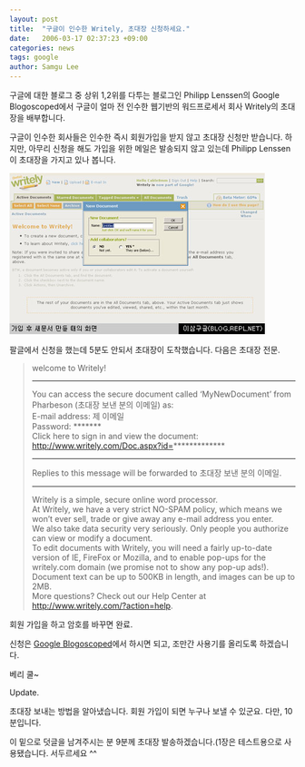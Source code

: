 ```yaml
---
layout: post
title:  "구글이 인수한 Writely, 초대장 신청하세요."
date:   2006-03-17 02:37:23 +09:00
categories: news
tags: google
author: Samgu Lee
---
```

구글에 대한 블로그 중 상위 1,2위를 다투는 블로그인 Philipp Lenssen의 Google Blogoscoped에서 구글이 얼마 전 인수한 웹기반의 워드프로세서 회사 Writely의 초대장을 배부합니다.

구글이 인수한 회사들은 인수한 즉시 회원가입을 받지 않고 초대장 신청만 받습니다. 하지만, 아무리 신청을 해도 가입을 위한 메일은 발송되지 않고 있는데 Philipp Lenssen이 초대장을 가지고 있나 봅니다.

![라이틀리 첫화면 스크린샷](/assets/writely_screenshot.jpg)

팔글에서 신청을 했는데 5분도 안되서 초대장이 도착했습니다. 다음은 초대장 전문.

> welcome to Writely!  
> * * *  
> You can access the secure document called &#8216;MyNewDocument&#8217; from Pharbeson (초대장 보낸 분의 이메일) as:  
> E-mail address: 제 이메일  
> Password: *******  
> Click here to sign in and view the document: http://www.writely.com/Doc.aspx?id=*************  
> * * *  
> Replies to this message will be forwarded to 초대장 보낸 분의 이메일.  
> * * *  
> Writely is a simple, secure online word processor.  
> At Writely, we have a very strict NO-SPAM policy, which means we won&#8217;t ever sell, trade or give away any e-mail address you enter.  
> We also take data security very seriously. Only people you authorize can view or modify a document.  
> To edit documents with Writely, you will need a fairly up-to-date version of IE, FireFox or Mozilla, and to enable pop-ups for the writely.com domain (we promise not to show any pop-up ads!). Document text can be up to 500KB in length, and images can be up to 2MB.  
> More questions? Check out our Help Center at http://www.writely.com/?action=help.

회원 가입을 하고 암호를 바꾸면 완료.

신청은 [Google Blogoscoped](http://blog.outer-court.com/archive/2006-03-17.html#n10)에서 하시면 되고, 조만간 사용기를 올리도록 하겠습니다.

베리 쿨~

Update.

초대장 보내는 방법을 알아냈습니다. 회원 가입이 되면 누구나 보낼 수 있군요. 다만, 10분입니다.

이 밑으로 덧글을 남겨주시는 분 9분께 초대장 발송하겠습니다.(1장은 테스트용으로 사용됐습니다. 서두르세요 ^^

